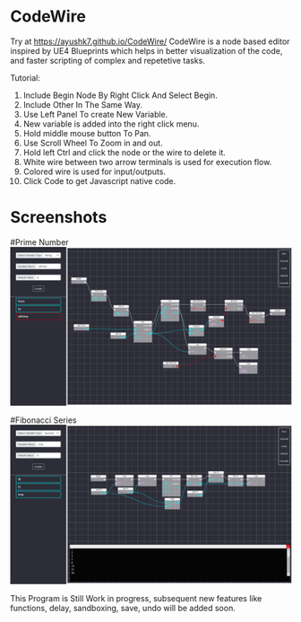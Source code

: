 # CodeWire

Try at https://ayushk7.github.io/CodeWire/
CodeWire is a node based editor inspired by UE4 Blueprints which helps in better visualization of the code,
and faster scripting of complex and repetetive tasks.

Tutorial:
1. Include Begin Node By Right Click And Select Begin.
2. Include Other In The Same Way.
3. Use Left Panel To create New Variable.
4. New variable is added into the right click menu.
5. Hold middle mouse button To Pan.
6. Use Scroll Wheel To Zoom in and out.
7. Hold left Ctrl and click the node or the wire to delete it.
9. White wire between two arrow terminals is used for execution flow.
10. Colored wire is used for input/outputs.
11. Click Code to get Javascript native code.

# Screenshots

#Prime Number
![Prime Number](images/PrimeNumberCheck.png)

#Fibonacci Series
![Fibonacci Series](images/FibonacciSeries.png)

This Program is Still Work in progress,
subsequent new features like functions, delay, sandboxing, save, undo will be added soon.
